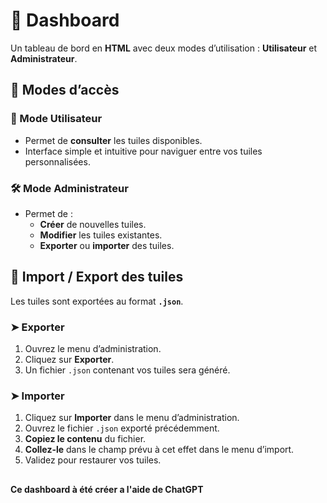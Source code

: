 # 🧭 Dashboard

Un tableau de bord en **HTML** avec deux modes d’utilisation : **Utilisateur** et **Administrateur**.

## 🔐 Modes d’accès

### 👤 Mode Utilisateur
- Permet de **consulter** les tuiles disponibles.  
- Interface simple et intuitive pour naviguer entre vos tuiles personnalisées.

### 🛠️ Mode Administrateur
- Permet de :
  - **Créer** de nouvelles tuiles.  
  - **Modifier** les tuiles existantes.  
  - **Exporter** ou **importer** des tuiles.  

## 🔄 Import / Export des tuiles

Les tuiles sont exportées au format **`.json`**.


### ➤ Exporter
1. Ouvrez le menu d’administration.  
2. Cliquez sur **Exporter**.  
3. Un fichier `.json` contenant vos tuiles sera généré.  

### ➤ Importer
1. Cliquez sur **Importer** dans le menu d’administration.  
2. Ouvrez le fichier `.json` exporté précédemment.  
3. **Copiez le contenu** du fichier.  
4. **Collez-le** dans le champ prévu à cet effet dans le menu d’import.  
5. Validez pour restaurer vos tuiles.


##
**Ce dashboard à été créer a l'aide de ChatGPT**
